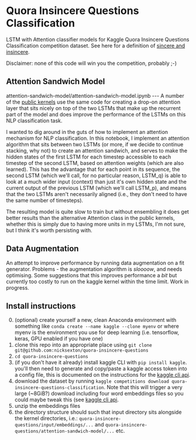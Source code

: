 # Quora Insincere Questions Classification 
LSTM with Attention classifier models for Kaggle Quora Insincere Questions Classification competition dataset. See here for a definition of [sincere and insincere](https://www.kaggle.com/c/quora-insincere-questions-classification/discussion/77691#456365). 

Disclaimer: none of this code will win you the competition, probably ;-) 

## Attention Sandwich Model
attention-sandwich-model/attention-sandwich-model.ipynb --- A number of the [public kernels](https://www.kaggle.com/shujian/different-embeddings-with-attention-fork-fork) use the same code for creating a drop-on attention layer that sits nicely on top of the two LSTMs that make up the recurrent part of the model and does improve the performance of the LSTMs on this NLP classification task.

I wanted to dig around in the guts of how to implement an attention mechanism for NLP classification. In this notebook, I  implement an attention algorithm that sits between two LSTMs (or more, if we decide to continue stacking, why not) to create an attention sandwich, and serves to make the hidden states of the first LSTM for each timestep accessible to each timestep of the second LSTM, based on attention weights (which are also learned). This has the advantage that for each point in its sequence, the second LSTM (which we'll call, for no particular reason, LSTM_q) is able to look at a much wider input (context) than just it's own hidden state and the current output of the previous LSTM (which we'll call LSTM_p), and means that the two LSTMs aren't necessarily aligned (i.e., they don't need to have the same number of timesteps).

The resulting model is quite slow to train but without ensembling it does get better results than the alternative Attention class in the public kernels, whether this is simply due to having more units in my LSTMs, I'm not sure, but I think it's worth persisting with.

## Data Augmentation
An attempt to improve performance by running data augmentation on a fit generator. Problems - the augmentation algorithm is *sloooow*, and needs optimising. Some suggestions that this improves performance a *bit* but currently too costly to run on the kaggle kernel within the time limit. Work in progress.

## Install instructions
0. (optional) create yourself a new, clean Anaconda environment with something like `conda create --name kaggle --clone myenv` or where myenv is the environment you use for deep learning (i.e. tensorflow, keras, GPU enabled if you have one)
1. clone this repo into an appropriate place using `git clone git@github.com:nicksexton/quora-insincere-questions`
2. `cd quora-insincere-questions`
2. (if you don't have it already) install kaggle CLI with `pip install kaggle`. you'll then need to generate and copy/paste a kaggle access token into a config file, this is documented on the instructions for the [kaggle cli api](https://github.com/Kaggle/kaggle-api).
3. download the dataset by running `kaggle competitions download quora-insincere-questions-classification`. Note that this will trigger a very large (~8GiB?) download including four word embeddings files so you could maybe tweak this (see [kaggle cli api](https://github.com/Kaggle/kaggle-api).
4. unzip the embeddings files
5. the directory structure should such that input directory sits alongside the kernel directories, i.e.: `quora-insincere-questions/input/embeddings/...` and `quora-insincere-questions/attention-sandwich-model/...` etc.
